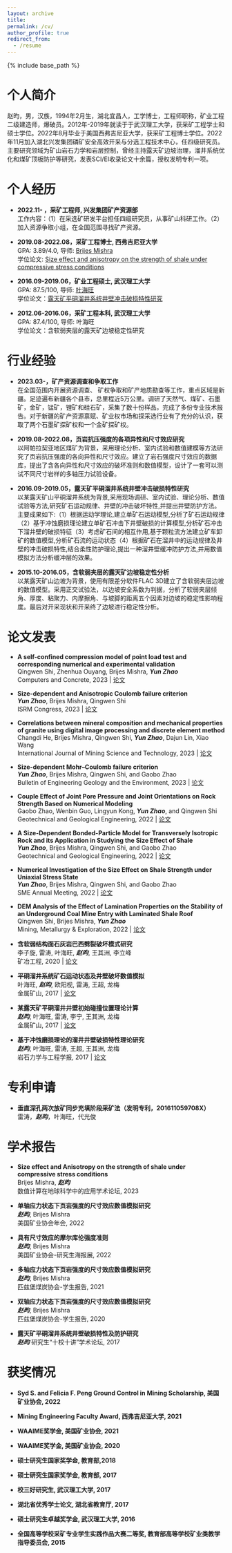 ```yaml
---
layout: archive
title:
permalink: /cv/
author_profile: true
redirect_from:
  - /resume
---
```


{% include base_path %}

个人简介
======
赵昀，男，汉族，1994年2月生，湖北宜昌人，工学博士，工程师职称，矿业工程二级建造师，爆破员。2012年-2019年就读于于武汉理工大学，获采矿工程学士和硕士学位。2022年8月毕业于美国西弗吉尼亚大学，获采矿工程博士学位。2022年11月加入湖北兴发集团磷矿安全高效开采与分选工程技术中心，任四级研究员。主要研究领域为矿山岩石力学和岩层控制，曾经主持露天矿边坡治理，溜井系统优化和煤矿顶板防护等研究，发表SCI/EI收录论文十余篇，授权发明专利一项。

个人经历
======
* **2022.11- ，采矿工程师, 兴发集团矿产资源部**  
  工作内容：（1）在采选矿研发平台担任四级研究员，从事矿山科研工作。（2）加入资源争取小组，在全国范围寻找矿产资源。

* **2019.08-2022.08，采矿工程博士, 西弗吉尼亚大学**  
  GPA: 3.89/4.0, 导师: [Brijes Mishra](https://faculty.utah.edu/u6040186-BRIJES_MISHRA/hm/index.hml)  
  学位论文: [Size effect and anisotropy on the strength of shale under compressive stress conditions](https://researchrepository.wvu.edu/etd/11633/)
  
* **2016.09-2019.06，矿业工程硕士, 武汉理工大学**  
  GPA: 87.5/100, 导师: [叶海旺](http://sree.whut.edu.cn/yjsjy/dsdw/202201/t20220131_868105.shtml)  
  学位论文：[露天矿平硐溜井系统井壁冲击破损特性研究](https://kns.cnki.net/kcms2/article/abstract?v=3uoqIhG8C475KOm_zrgu4lQARvep2SAkHr3ADhkADnVu66WViDP_3Cujstbc3SXK9yeHyCb6YXQvZa4HJEovU9GWu_y4Q6Sx&uniplatform=NZKPT)
  
* **2012.06-2016.06，采矿工程本科, 武汉理工大学**  
  GPA: 87.4/100, 导师: 叶海旺  
  学位论文：含软弱夹层的露天矿边坡稳定性研究

行业经验
======
* **2023.03-，矿产资源调查和争取工作**  
  在全国范围内开展资源调查、 矿权争取和矿产地质勘查等工作，重点区域是新疆。足迹遍布新疆各个县市，总里程近5万公里。调研了天然气、煤矿、石墨矿，金矿，锰矿，锂矿和硅石矿，采集了数十份样品，完成了多份专业技术报告。对于新疆的矿产资源禀赋、矿业权市场和探采选行业有了充分的认识，获取了两个石墨矿探矿权和一个金矿探矿权。

* **2019.08-2022.08，页岩抗压强度的各项异性和尺寸效应研究**  
  以阿帕拉契亚地区煤矿为背景，采用理论分析、室内试验和数值建模等方法研究了页岩抗压强度的各向异性和尺寸效应。建立了岩石强度尺寸效应的数据库，提出了含各向异性和尺寸效应的破坏准则和数值模型，设计了一套可以测试不同尺寸岩样的多轴压力试验设备。

* **2016.09-2019.05，露天矿平硐溜井系统井壁冲击破损特性研究**   
  以某露天矿山平硐溜井系统为背景,采用现场调研、室内试验、理论分析、数值试验等方法,研究矿石运动规律、井壁的冲击破坏特性,并提出井壁防护方法。主要成果如下:（1）根据运动学理论,建立单矿石运动模型,分析了矿石运动规律（2）基于冲蚀磨损理论建立单矿石冲击下井壁破损的计算模型,分析矿石冲击下溜井壁的破损特征（3）考虑矿石间的相互作用,基于颗粒流方法建立矿车卸矿的数值模型,分析矿石流的运动状态（4）根据矿石在溜井中的运动规律及井壁的冲击破损特性,结合柔性防护理论,提出一种溜井壁缓冲防护方法,并用数值模拟方法分析缓冲层的效果。

* **2015.10-2016.05，含软弱夹层的露天矿边坡稳定性分析**   
  以某露天矿山边坡为背景，使用有限差分软件FLAC 3D建立了含软弱夹层边坡的数值模型。采用正交试验法，以边坡安全系数为判据，分析了软弱夹层倾角、厚度、粘聚力、内摩擦角、与坡脚的距离五个因素对边坡的稳定性影响程度。最后对开采现状和开采终了边坡进行稳定性分析。
  
论文发表
======
* **A self-confined compression model of point load test and corresponding numerical and experimental validation**  
  Qingwen Shi, Zhenhua Ouyang, Brijes Mishra, ***Yun Zhao***  
  Computers and Concrete, 2023 | [论文](http://cloud-yunzhao.github.io/files/Paper10.pdf)
  
* **Size-dependent and Anisotropic Coulomb failure criterion**  
  ***Yun Zhao***, Brijes Mishra, Qingwen Shi  
  ISRM Congress, 2023 | [论文](http://cloud-yunzhao.github.io/files/Conferencepaper2.pdf)
  
* **Correlations between mineral composition and mechanical properties of granite using digital image processing and discrete element method**  
  Changdi He, Brijes Mishra, Qingwen Shi, ***Yun Zhao***, Dajun Lin, Xiao Wang  
  International Journal of Mining Science and Technology, 2023 | [论文](http://cloud-yunzhao.github.io/files/Paper9.pdf)

* **Size-dependent Mohr–Coulomb failure criterion**  
  ***Yun Zhao***, Brijes Mishra, Qingwen Shi, and Gaobo Zhao  
  Bulletin of Engineering Geology and the Environment, 2023 | [论文](http://cloud-yunzhao.github.io/files/Paper8.pdf)

* **Couple Effect of Joint Pore Pressure and Joint Orientations on Rock Strength Based on Numerical Modeling**  
  Gaobo Zhao, Wenbin Guo, Lingyun Kong, ***Yun Zhao***, and Qingwen Shi  
  Geotechnical and Geological Engineering, 2022 | [论文](http://cloud-yunzhao.github.io/files/Paper7.pdf)

* **A Size-Dependent Bonded-Particle Model for Transversely Isotropic Rock and its Application in Studying the Size Effect of Shale**  
  ***Yun Zhao***, Brijes Mishra, Qingwen Shi, and Gaobo Zhao  
  Geotechnical and Geological Engineering, 2022 | [论文](http://cloud-yunzhao.github.io/files/Paper6.pdf)

* **Numerical Investigation of the Size Effect on Shale Strength under Uniaxial Stress State**  
  ***Yun Zhao***, Brijes Mishra, Qingwen Shi, and Gaobo Zhao  
  SME Annual Meeting, 2022 | [论文](http://cloud-yunzhao.github.io/files/Conferencepaper1.pdf)

* **DEM Analysis of the Effect of Lamination Properties on the Stability of an Underground Coal Mine Entry with Laminated Shale Roof**  
  Qingwen Shi, Brijes Mishra, ***Yun Zhao***  
  Mining, Metallurgy & Exploration, 2022 | [论文](http://cloud-yunzhao.github.io/files/Paper5.pdf)
  
* **含软弱结构面石灰岩巴西劈裂破坏模式研究**  
  李子旋, 雷涛, 叶海旺, ***赵昀***, 王其洲, 李立峰  
  矿冶工程, 2020 | [论文](http://cloud-yunzhao.github.io/files/Paper4.pdf)
 
* **平硐溜井系统矿石运动状态及井壁破坏数值模拟**  
  叶海旺, ***赵昀***, 欧阳枧, 雷涛, 王超, 龙梅   
  金属矿山, 2017 | [论文](http://cloud-yunzhao.github.io/files/Paper3.pdf)
 
* **某露天矿平硐溜井井壁初始碰撞位置理论计算**  
  ***赵昀***, 叶海旺, 雷涛, 李宁, 王其洲, 龙梅  
  金属矿山, 2017 | [论文](http://cloud-yunzhao.github.io/files/Paper2.pdf)

* **基于冲蚀磨损理论的溜井井壁破损特性理论研究**  
  ***赵昀***, 叶海旺, 雷涛, 王超, 王其洲, 龙梅  
  岩石力学与工程学报, 2017 | [论文](http://cloud-yunzhao.github.io/files/Paper1.pdf)

专利申请
======
* **垂直深孔两次放矿同步充填阶段采矿法（发明专利，201611059708X）**  
  雷涛，***赵昀***，叶海旺，代光俊 
  
学术报告
======
* **Size effect and Anisotropy on the strength of shale under compressive stress conditions**  
  Brijes Mishra, ***赵昀***  
  数值计算在地球科学中的应用学术论坛, 2023
  
* **单轴应力状态下页岩强度的尺寸效应数值模拟研究**  
  ***赵昀***, Brijes Mishra  
  美国矿业协会年会, 2022
  
* **具有尺寸效应的摩尔库伦强度准则**  
  ***赵昀***, Brijes Mishra  
  美国矿业协会-研究生海报展, 2022
  
* **多轴应力状态下页岩强度的尺寸效应数值模拟研究**  
  ***赵昀***, Brijes Mishra  
  匹兹堡煤炭协会-学生报告, 2021 
     
* **双轴应力状态下页岩强度的尺寸效应数值模拟研究**  
  ***赵昀***, Brijes Mishra  
  匹兹堡煤炭协会-学生报告, 2020

* **露天矿平硐溜井系统井壁破损特性及防护研究**  
  ***赵昀***
  研究生“十校十讲”学术论坛, 2017

获奖情况
======
* **Syd S. and Felicia F. Peng Ground Control in Mining Scholarship, 美国矿业协会, 2022**

* **Mining Engineering Faculty Award, 西弗吉尼亚大学, 2021**

* **WAAIME奖学金, 美国矿业协会, 2021**

* **WAAIME奖学金, 美国矿业协会, 2020**

* **硕士研究生国家奖学金, 教育部,2018**

* **硕士研究生国家奖学金, 教育部, 2017**

* **校三好研究生, 武汉理工大学, 2017**

* **湖北省优秀学士论文, 湖北省教育厅, 2017**

* **硕士研究生卓越奖学金, 武汉理工大学, 2016**

* **全国高等学校采矿专业学生实践作品大赛二等奖, 教育部高等学校矿业类教学指导委员会, 2015**

